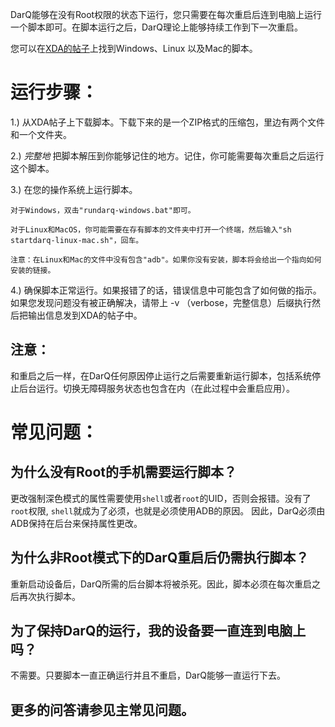 
DarQ能够在没有Root权限的状态下运行，您只需要在每次重启后连到电脑上运行一个脚本即可。在脚本运行之后，DarQ理论上能够持续工作到下一次重启。

您可以在[XDA的帖子](https://forum.xda-developers.com/android/apps-games/app-darq-app-selectable-force-dark-t3944356)上找到Windows、Linux 以及Mac的脚本。

# 运行步骤： 

1.) 从XDA帖子上下载脚本。下载下来的是一个ZIP格式的压缩包，里边有两个文件和一个文件夹。

2.) *完整地* 把脚本解压到你能够记住的地方。记住，你可能需要每次重启之后运行这个脚本。

3.) 在您的操作系统上运行脚本。

	对于Windows，双击"rundarq-windows.bat"即可。 

	对于Linux和MacOS，你可能需要在存有脚本的文件夹中打开一个终端，然后输入"sh startdarq-linux-mac.sh"，回车。

	注意：在Linux和Mac的文件中没有包含"adb"。如果你没有安装，脚本将会给出一个指向如何安装的链接。

4.) 确保脚本正常运行。如果报错了的话，错误信息中可能包含了如何做的指示。如果您发现问题没有被正确解决，请带上 -v （verbose，完整信息）后缀执行然后把输出信息发到XDA的帖子中。

## 注意：
和重启之后一样，在DarQ任何原因停止运行之后需要重新运行脚本，包括系统停止后台运行。切换无障碍服务状态也包含在内（在此过程中会重启应用）。

# 常见问题：

## 为什么没有Root的手机需要运行脚本？
更改强制深色模式的属性需要使用`shell`或者`root`的UID，否则会报错。没有了`root`权限, `shell`就成为了必须，也就是必须使用ADB的原因。
因此，DarQ必须由ADB保持在后台来保持属性更改。

## 为什么非Root模式下的DarQ重启后仍需执行脚本？
重新启动设备后，DarQ所需的后台脚本将被杀死。因此，脚本必须在每次重启之后再次执行脚本。

## 为了保持DarQ的运行，我的设备要一直连到电脑上吗？
不需要。只要脚本一直正确运行并且不重启，DarQ能够一直运行下去。

## 更多的问答请参见主常见问题。